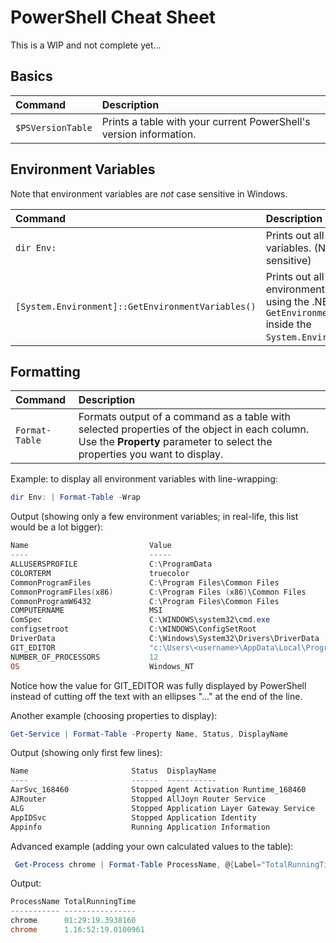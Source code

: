 # PowerShell Cheat Sheet

This is a WIP and not complete yet...

## Basics

|Command|Description|
|:---|:---|
|```$PSVersionTable```|Prints a table with your current PowerShell's version information.|

## Environment Variables

Note that environment variables are _not_ case sensitive in Windows.

|Command|Description|
|:---|:---|
|```dir Env:```|Prints out all environment variables. (Not case sensitive)|
|```[System.Environment]::GetEnvironmentVariables()```|Prints out all the environment variables using the .NET function ```GetEnvironmentVariables()``` inside the ```System.Environment``` class. |

## Formatting

|Command|Description|
|:---|:---|
|```Format-Table```|Formats output of a command as a table with selected properties of the object in each column. Use the **Property** parameter to select the properties you want to display. |

Example: to display all environment variables with line-wrapping:

```powershell
dir Env: | Format-Table -Wrap
```

Output (showing only a few environment variables; in real-life, this list would be a lot bigger):

```powershell
Name                           Value
----                           -----
ALLUSERSPROFILE                C:\ProgramData
COLORTERM                      truecolor
CommonProgramFiles             C:\Program Files\Common Files
CommonProgramFiles(x86)        C:\Program Files (x86)\Common Files
CommonProgramW6432             C:\Program Files\Common Files
COMPUTERNAME                   MSI
ComSpec                        C:\WINDOWS\system32\cmd.exe
configsetroot                  C:\WINDOWS\ConfigSetRoot
DriverData                     C:\Windows\System32\Drivers\DriverData
GIT_EDITOR                     "c:\Users\<username>\AppData\Local\Programs\Microsoft VS Code\resources\app\extensions\git\dist\git-editor.sh"
NUMBER_OF_PROCESSORS           12
OS                             Windows_NT
```

Notice how the value for GIT_EDITOR was fully displayed by PowerShell instead of cutting off the text with an ellipses "..." at the end of the line.

Another example (choosing properties to display):

```powershell
Get-Service | Format-Table -Property Name, Status, DisplayName
```

Output (showing only first few lines):

```powershell
Name                       Status  DisplayName
----                       ------  -----------
AarSvc_168460              Stopped Agent Activation Runtime_168460
AJRouter                   Stopped AllJoyn Router Service
ALG                        Stopped Application Layer Gateway Service
AppIDSvc                   Stopped Application Identity
Appinfo                    Running Application Information
```

Advanced example (adding your own calculated values to the table):

```powershell
 Get-Process chrome | Format-Table ProcessName, @{Label="TotalRunningTime"; Expression={(Get-Date) - $_.StartTime}} 
```

Output:

```powershell
ProcessName TotalRunningTime
----------- ----------------
chrome      01:29:19.3938160
chrome      1.16:52:19.0100961
```
